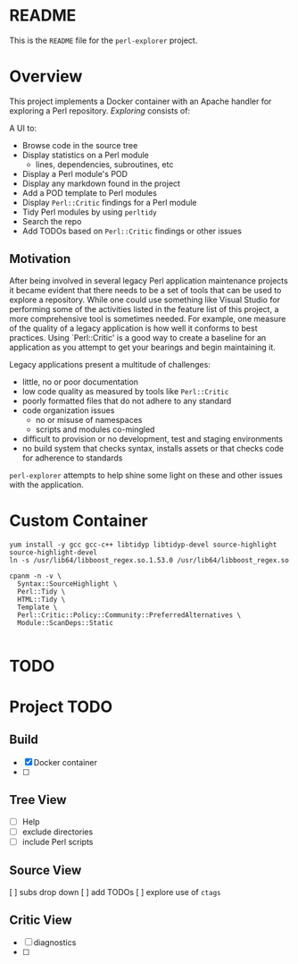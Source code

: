 # README

This is the `README` file for the `perl-explorer` project.

# Overview

This project implements a Docker container with an Apache handler for
exploring a Perl repository. _Exploring_ consists of:

A UI to:

* Browse code in the source tree
* Display statistics on a Perl module
  * lines, dependencies, subroutines, etc
* Display a Perl module's POD
* Display any markdown found in the project
* Add a POD template to Perl modules
* Display `Perl::Critic` findings for a Perl module
* Tidy Perl modules by using `perltidy`
* Search the repo
* Add TODOs based on `Perl::Critic` findings or other issues

## Motivation

After being involved in several legacy Perl application maintenance
projects it became evident that there needs to be a set of tools that
can be used to explore a repository.  While one could use something
like Visual Studio for performing some of the activities listed in the
feature list of this project, a more comprehensive tool is sometimes
needed.  For example, one measure of the quality of a legacy
application is how well it conforms to best practices.  Using
`Perl::Critic' is a good way to create a baseline for an application
as you attempt to get your bearings and begin maintaining it.

Legacy applications present a multitude of challenges:

* little, no or poor documentation
* low code quality as measured by tools like `Perl::Critic`
* poorly formatted files that do not adhere to any standard
* code organization issues
  * no or misuse of namespaces
  * scripts and modules co-mingled
* difficult to provision or no development, test and staging
  environments
* no build system that checks syntax, installs assets or that checks
  code for adherence to standards
  
`perl-explorer` attempts to help shine some light on these and other
issues with the application.

# Custom Container

```
yum install -y gcc gcc-c++ libtidyp libtidyp-devel source-highlight source-highlight-devel
ln -s /usr/lib64/libboost_regex.so.1.53.0 /usr/lib64/libboost_regex.so

cpanm -n -v \
  Syntax::SourceHighlight \
  Perl::Tidy \
  HTML::Tidy \
  Template \
  Perl::Critic::Policy::Community::PreferredAlternatives \
  Module::ScanDeps::Static


```

# TODO

# Project TODO

## Build

* [x] Docker container
* [ ] 

## Tree View

* [ ] Help
* [ ] exclude directories
* [ ] include Perl scripts

## Source View
  [ ] subs drop down
  [ ] add TODOs
  [ ] explore use of `ctags`

## Critic View

* [ ] diagnostics
* [ ] 

